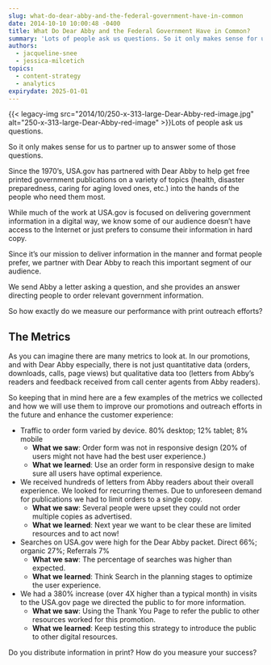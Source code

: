 ```yaml
---
slug: what-do-dear-abby-and-the-federal-government-have-in-common
date: 2014-10-10 10:00:48 -0400
title: What Do Dear Abby and the Federal Government Have in Common?
summary: 'Lots of people ask us questions. So it only makes sense for us to partner up to answer some of those questions. Since the 1970’s, USA.gov has partnered with Dear Abby to help get free printed government publications on a variety of topics (health, disaster preparedness, caring for aging loved ones,'
authors:
  - jacqueline-snee
  - jessica-milcetich
topics:
  - content-strategy
  - analytics
expirydate: 2025-01-01
---
```


{{< legacy-img src="2014/10/250-x-313-large-Dear-Abby-red-image.jpg" alt="250-x-313-large-Dear-Abby-red-image" >}}Lots of people ask us questions.

So it only makes sense for us to partner up to answer some of those questions.

Since the 1970’s, USA.gov has partnered with Dear Abby to help get free printed government publications on a variety of topics (health, disaster preparedness, caring for aging loved ones, etc.) into the hands of the people who need them most.

While much of the work at USA.gov is focused on delivering government information in a digital way, we know some of our audience doesn’t have access to the Internet or just prefers to consume their information in hard copy.

Since it’s our mission to deliver information in the manner and format people prefer, we partner with Dear Abby to reach this important segment of our audience.

We send Abby a letter asking a question, and she provides an answer directing people to order relevant government information.

So how exactly do we measure our performance with print outreach efforts?

## The Metrics

As you can imagine there are many metrics to look at. In our promotions, and with Dear Abby especially, there is not just quantitative data (orders, downloads, calls, page views) but qualitative data too (letters from Abby’s readers and feedback received from call center agents from Abby readers).

So keeping that in mind here are a few examples of the metrics we collected and how we will use them to improve our promotions and outreach efforts in the future and enhance the customer experience:

  * Traffic to order form varied by device. 80% desktop; 12% tablet; 8% mobile 
      * **What we saw**: Order form was not in responsive design (20% of users might not have had the best user experience.)
      * **What we learned**: Use an order form in responsive design to make sure all users have optimal experience.
  * We received hundreds of letters from Abby readers about their overall experience. We looked for recurring themes. Due to unforeseen demand for publications we had to limit orders to a single copy. 
      * **What we saw**: Several people were upset they could not order multiple copies as advertised.
      * **What we learned**: Next year we want to be clear these are limited resources and to act now!
  * Searches on USA.gov were high for the Dear Abby packet. Direct 66%; organic 27%; Referrals 7% 
      * **What we saw**: The percentage of searches was higher than expected.
      * **What we learned**: Think Search in the planning stages to optimize the user experience.
  * We had a 380% increase (over 4X higher than a typical month) in visits to the USA.gov page we directed the public to for more information. 
      * **What we saw**: Using the Thank You Page to refer the public to other resources worked for this promotion.
      * **What we learned**: Keep testing this strategy to introduce the public to other digital resources.

Do you distribute information in print? How do you measure your success?
